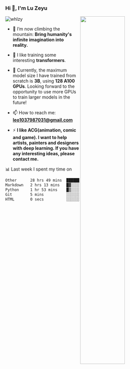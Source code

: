 ### Hi 👋, I'm Lu Zeyu

<img src="https://komarev.com/ghpvc/?username=whlzy&label=Profile%20views&color=0e75b6&style=flat" alt="whlzy" />
<img align="right" width="53%" src="https://github-readme-stats.vercel.app/api?username=whlzy&show_icons=true">

- 🔭 I’m now climbing the mountain: **Bring humanity's infinite imagination into reality.**

- 🌄 I like training some interesting **transformers**.

- 🌠 Currently, the maximum model size I have trained from scratch is **3B**, using **128 A100 GPUs**. Looking forward to the opportunity to use more GPUs to train larger models in the future!

- 📫 How to reach me: **leo1037987031@gmail.com**

- ⚡ **I like ACG(animation, comic and game). I want to help artists, painters and designers with deep learning. If you have any interesting ideas, please contact me.**

📊 Last week I spent my time on

<!--START_SECTION:waka-->

```txt
Other      28 hrs 49 mins  █████████████████████▓░░░   87.28 %
Markdown   2 hrs 13 mins   █▓░░░░░░░░░░░░░░░░░░░░░░░   06.71 %
Python     1 hr 53 mins    █▒░░░░░░░░░░░░░░░░░░░░░░░   05.73 %
Git        5 mins          ░░░░░░░░░░░░░░░░░░░░░░░░░   00.28 %
HTML       0 secs          ░░░░░░░░░░░░░░░░░░░░░░░░░   00.00 %
```

<!--END_SECTION:waka-->


